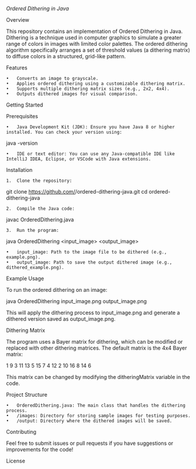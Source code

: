 *Ordered Dithering in Java*

Overview

This repository contains an implementation of Ordered Dithering in Java. Dithering is a technique used in computer graphics to simulate a greater range of colors in images with limited color palettes. The ordered dithering algorithm specifically arranges a set of threshold values (a dithering matrix) to diffuse colors in a structured, grid-like pattern.

Features

	•	Converts an image to grayscale.
	•	Applies ordered dithering using a customizable dithering matrix.
	•	Supports multiple dithering matrix sizes (e.g., 2x2, 4x4).
	•	Outputs dithered images for visual comparison.

Getting Started

Prerequisites

	•	Java Development Kit (JDK): Ensure you have Java 8 or higher installed. You can check your version using:

java -version


	•	IDE or text editor: You can use any Java-compatible IDE like IntelliJ IDEA, Eclipse, or VSCode with Java extensions.

Installation

	1.	Clone the repository:

git clone https://github.com/<your-username>/ordered-dithering-java.git
cd ordered-dithering-java


	2.	Compile the Java code:

javac OrderedDithering.java


	3.	Run the program:

java OrderedDithering <input_image> <output_image>

	•	input_image: Path to the image file to be dithered (e.g., example.png).
	•	output_image: Path to save the output dithered image (e.g., dithered_example.png).

Example Usage

To run the ordered dithering on an image:

java OrderedDithering input_image.png output_image.png

This will apply the dithering process to input_image.png and generate a dithered version saved as output_image.png.

Dithering Matrix

The program uses a Bayer matrix for dithering, which can be modified or replaced with other dithering matrices. The default matrix is the 4x4 Bayer matrix:

1  9  3 11
13 5 15  7
4 12  2 10
16 8 14  6

This matrix can be changed by modifying the ditheringMatrix variable in the code.

Project Structure

	•	OrderedDithering.java: The main class that handles the dithering process.
	•	/images: Directory for storing sample images for testing purposes.
	•	/output: Directory where the dithered images will be saved.

Contributing

Feel free to submit issues or pull requests if you have suggestions or improvements for the code!

License
